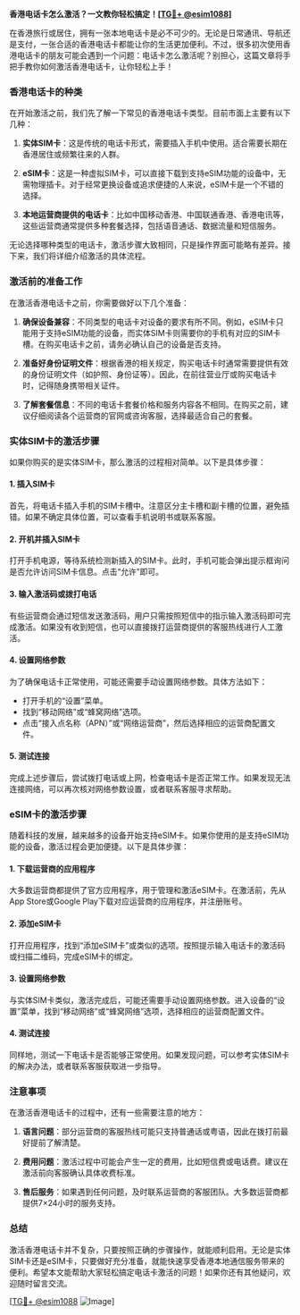 **香港电话卡怎么激活？一文教你轻松搞定！[[TG💪+ @esim1088](https://t.me/s/esim1088)]**

在香港旅行或居住，拥有一张本地电话卡是必不可少的。无论是日常通讯、导航还是支付，一张合适的香港电话卡都能让你的生活更加便利。不过，很多初次使用香港电话卡的朋友可能会遇到一个问题：电话卡怎么激活呢？别担心，这篇文章将手把手教你如何激活香港电话卡，让你轻松上手！

### 香港电话卡的种类

在开始激活之前，我们先了解一下常见的香港电话卡类型。目前市面上主要有以下几种：

1. **实体SIM卡**：这是传统的电话卡形式，需要插入手机中使用。适合需要长期在香港居住或频繁往来的人群。
   
2. **eSIM卡**：这是一种虚拟SIM卡，可以直接下载到支持eSIM功能的设备中，无需物理插卡。对于经常更换设备或追求便捷的人来说，eSIM卡是一个不错的选择。

3. **本地运营商提供的电话卡**：比如中国移动香港、中国联通香港、香港电讯等，这些运营商通常提供多种套餐选择，包括语音通话、数据流量和短信服务。

无论选择哪种类型的电话卡，激活步骤大致相同，只是操作界面可能略有差异。接下来，我们将详细介绍激活的具体流程。

### 激活前的准备工作

在激活香港电话卡之前，你需要做好以下几个准备：

1. **确保设备兼容**：不同类型的电话卡对设备的要求有所不同。例如，eSIM卡只能用于支持eSIM功能的设备，而实体SIM卡则需要你的手机有对应的SIM卡槽。在购买电话卡之前，请务必确认自己的设备是否支持。

2. **准备好身份证明文件**：根据香港的相关规定，购买电话卡时通常需要提供有效的身份证明文件（如护照、身份证等）。因此，在前往营业厅或购买电话卡时，记得随身携带相关证件。

3. **了解套餐信息**：不同的电话卡套餐价格和服务内容各不相同。在购买之前，建议仔细阅读各个运营商的官网或咨询客服，选择最适合自己的套餐。

### 实体SIM卡的激活步骤

如果你购买的是实体SIM卡，那么激活的过程相对简单。以下是具体步骤：

#### 1. 插入SIM卡
首先，将电话卡插入手机的SIM卡槽中。注意区分主卡槽和副卡槽的位置，避免插错。如果不确定具体位置，可以查看手机说明书或联系客服。

#### 2. 开机并插入SIM卡
打开手机电源，等待系统检测新插入的SIM卡。此时，手机可能会弹出提示框询问是否允许访问SIM卡信息。点击“允许”即可。

#### 3. 输入激活码或拨打电话
有些运营商会通过短信发送激活码，用户只需按照短信中的指示输入激活码即可完成激活。如果没有收到短信，也可以直接拨打运营商提供的客服热线进行人工激活。

#### 4. 设置网络参数
为了确保电话卡正常使用，可能还需要手动设置网络参数。具体方法如下：
   - 打开手机的“设置”菜单。
   - 找到“移动网络”或“蜂窝网络”选项。
   - 点击“接入点名称（APN）”或“网络运营商”，然后选择相应的运营商配置文件。

#### 5. 测试连接
完成上述步骤后，尝试拨打电话或上网，检查电话卡是否正常工作。如果发现无法连接网络，可以再次核对网络参数设置，或者联系客服寻求帮助。

### eSIM卡的激活步骤

随着科技的发展，越来越多的设备开始支持eSIM卡。如果你使用的是支持eSIM功能的设备，激活过程会更加便捷。以下是具体步骤：

#### 1. 下载运营商的应用程序
大多数运营商都提供了官方应用程序，用于管理和激活eSIM卡。在激活前，先从App Store或Google Play下载对应运营商的应用程序，并注册账号。

#### 2. 添加eSIM卡
打开应用程序，找到“添加eSIM卡”或类似的选项。按照提示输入电话卡的激活码或扫描二维码，完成eSIM卡的绑定。

#### 3. 设置网络参数
与实体SIM卡类似，激活完成后，可能还需要手动设置网络参数。进入设备的“设置”菜单，找到“移动网络”或“蜂窝网络”选项，选择相应的运营商配置文件。

#### 4. 测试连接
同样地，测试一下电话卡是否能够正常使用。如果发现问题，可以参考实体SIM卡的解决办法，或者联系客服获取进一步指导。

### 注意事项

在激活香港电话卡的过程中，还有一些需要注意的地方：

1. **语言问题**：部分运营商的客服热线可能只支持普通话或粤语，因此在拨打前最好提前了解清楚。

2. **费用问题**：激活过程中可能会产生一定的费用，比如短信费或电话费。建议在激活前向客服确认具体收费标准。

3. **售后服务**：如果遇到任何问题，及时联系运营商的客服团队。大多数运营商都提供7×24小时的服务支持。

### 总结

激活香港电话卡并不复杂，只要按照正确的步骤操作，就能顺利启用。无论是实体SIM卡还是eSIM卡，只要做好充分准备，就能快速享受香港本地通信服务带来的便利。希望本文能帮助大家轻松搞定电话卡激活的问题！如果你还有其他疑问，欢迎随时留言交流。

[[TG💪+ @esim1088](https://t.me/s/esim1088) ![Image](https://i.postimg.cc/4NQfJmqS/Snipaste-2025-05-13-00-14-12.png)]